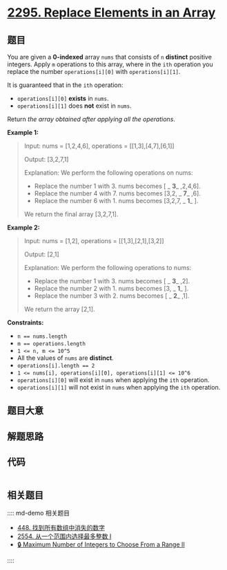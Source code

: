 # [2295. Replace Elements in an Array](https://leetcode.com/problems/replace-elements-in-an-array/)

## 题目

You are given a **0-indexed** array `nums` that consists of `n` **distinct**
positive integers. Apply `m` operations to this array, where in the `ith`
operation you replace the number `operations[i][0]` with `operations[i][1]`.

It is guaranteed that in the `ith` operation:

- `operations[i][0]` **exists** in `nums`.
- `operations[i][1]` does **not** exist in `nums`.

Return _the array obtained after applying all the operations_.

**Example 1:**

> Input: nums = [1,2,4,6], operations = [[1,3],[4,7],[6,1]]
>
> Output: [3,2,7,1]
>
> Explanation: We perform the following operations on nums:
>
> - Replace the number 1 with 3. nums becomes [ _ **3**_ ,2,4,6].
> - Replace the number 4 with 7. nums becomes [3,2, _ **7**_ ,6].
> - Replace the number 6 with 1. nums becomes [3,2,7, _ **1**_ ].
>
> We return the final array [3,2,7,1].

**Example 2:**

> Input: nums = [1,2], operations = [[1,3],[2,1],[3,2]]
>
> Output: [2,1]
>
> Explanation: We perform the following operations to nums:
>
> - Replace the number 1 with 3. nums becomes [ _ **3**_ ,2].
> - Replace the number 2 with 1. nums becomes [3, _ **1**_ ].
> - Replace the number 3 with 2. nums becomes [ _ **2**_ ,1].
>
> We return the array [2,1].

**Constraints:**

- `n == nums.length`
- `m == operations.length`
- `1 <= n, m <= 10^5`
- All the values of `nums` are **distinct**.
- `operations[i].length == 2`
- `1 <= nums[i], operations[i][0], operations[i][1] <= 10^6`
- `operations[i][0]` will exist in `nums` when applying the `ith` operation.
- `operations[i][1]` will not exist in `nums` when applying the `ith` operation.

## 题目大意

## 解题思路

## 代码

```javascript

```

## 相关题目

:::: md-demo 相关题目

- [448. 找到所有数组中消失的数字](https://leetcode.com/problems/find-all-numbers-disappeared-in-an-array)
- [2554. 从一个范围内选择最多整数 I](https://leetcode.com/problems/maximum-number-of-integers-to-choose-from-a-range-i)
- [🔒 Maximum Number of Integers to Choose From a Range II](https://leetcode.com/problems/maximum-number-of-integers-to-choose-from-a-range-ii)

::::
